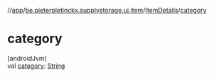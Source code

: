 //[app](../../../index.md)/[be.pieterpletinckx.supplystorage.ui.item](../index.md)/[ItemDetails](index.md)/[category](category.md)

# category

[androidJvm]\
val [category](category.md): [String](https://kotlinlang.org/api/latest/jvm/stdlib/kotlin/-string/index.html)
